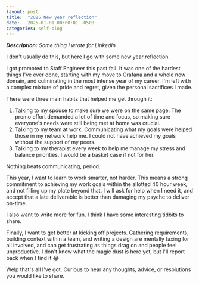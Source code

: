 ```yaml
---
layout: post
title:  "2025 New year reflection"
date:   2025-01-01 00:00:01 -0500
categories: self-blog
---
```

***Description:** Some thing I wrote for LinkedIn*

I don't usually do this, but here I go with some new year reflection.

I got promoted to Staff Engineer this past fall. It was one of the hardest things I've ever done, starting with my move to Grafana and a whole new domain, and culminating in the most intense year of my career. I'm left with a complex mixture of pride and regret, given the personal sacrifices I made.

There were three main habits that helped me get through it:
1. Talking to my spouse to make sure we were on the same page. The promo effort demanded a lot of time and focus, so making sure everyone's needs were still being met at home was crucial.
2. Talking to my team at work. Communicating what my goals were helped those in my network help me. I could not have achieved my goals without the support of my peers.
3. Talking to my therapist every week to help me manage my stress and balance priorities. I would be a basket case if not for her. 

Nothing beats communicating, period.

This year, I want to learn to work smarter, not harder. This means a strong commitment to achieving my work goals within the allotted 40 hour week, and not filling up my plate beyond that. I will ask for help when I need it, and accept that a late deliverable is better than damaging my psyche to deliver on-time. 

I also want to write more for fun. I think I have some interesting tidbits to share. 

Finally, I want to get better at kicking off projects. Gathering requirements, building context within a team, and writing a design are mentally taxing for all involved, and can get frustrating as things drag on and people feel unproductive. I don't know what the magic dust is here yet, but I'll report back when I find it 😂 

Welp that's all I've got. Curious to hear any thoughts, advice, or resolutions you would like to share.

